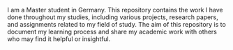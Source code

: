 I am a Master student in Germany. This repository contains the work I have done throughout my studies, including various projects, research papers, and assignments related to my field of study. The aim of this repository is to document my learning process and share my academic work with others who may find it helpful or insightful.
